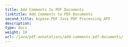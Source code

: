 ```yaml
---
title: Add Comments to PDF Documents
linktitle: Add Comments to PDF Documents
second_title: Aspose.PDF Java PDF Processing API
description: 
type: docs
weight: 10
url: /java/pdf-annotations/add-comments-pdf-documents/
---
```

